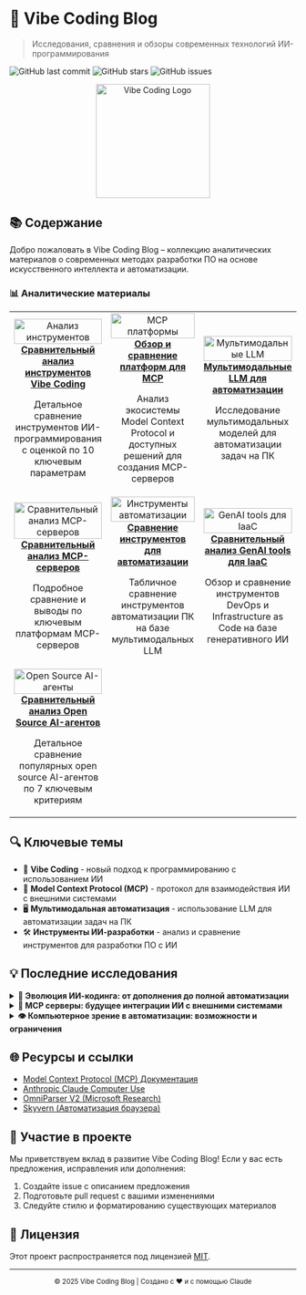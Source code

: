 # 🌟 Vibe Coding Blog

> Исследования, сравнения и обзоры современных технологий ИИ-программирования

![GitHub last commit](https://img.shields.io/github/last-commit/dzhechko/vibe-coding-blog?style=flat-square)
![GitHub stars](https://img.shields.io/github/stars/dzhechko/vibe-coding-blog?style=flat-square)
![GitHub issues](https://img.shields.io/github/issues/dzhechko/vibe-coding-blog?style=flat-square)

<p align="center">
  <img src="https://i.imghippo.com/files/RUX1469tMc.jpg" alt="Vibe Coding Logo" width="200" />
</p>

## 📚 Содержание

Добро пожаловать в Vibe Coding Blog – коллекцию аналитических материалов о современных методах разработки ПО на основе искусственного интеллекта и автоматизации.

### 📊 Аналитические материалы

<div align="center">
  <table>
    <tr>
      <td width="33%" align="center">
        <a href="Сравнительный%20анализ%20инструментов%20Vibe%20Coding.md">
          <img src="https://github.com/dzhechko/vibe-coding-blog/assets/yourname/vibe-tools-analysis.png" width="100%" alt="Анализ инструментов">
          <br />
          <b>Сравнительный анализ инструментов Vibe Coding</b>
        </a>
        <p>Детальное сравнение инструментов ИИ-программирования с оценкой по 10 ключевым параметрам</p>
      </td>
      <td width="33%" align="center">
        <a href="Обзор%20и%20сравнение%20платформ%20для%20MCP.md">
          <img src="https://github.com/dzhechko/vibe-coding-blog/assets/yourname/mcp-platforms.png" width="100%" alt="MCP платформы">
          <br />
          <b>Обзор и сравнение платформ для MCP</b>
        </a>
        <p>Анализ экосистемы Model Context Protocol и доступных решений для создания MCP-серверов</p>
      </td>
      <td width="33%" align="center">
        <a href="Мультимодальные%20LLM%20для%20автоматизации.md">
          <img src="https://github.com/dzhechko/vibe-coding-blog/assets/yourname/multimodal-llm.png" width="100%" alt="Мультимодальные LLM">
          <br />
          <b>Мультимодальные LLM для автоматизации</b>
        </a>
        <p>Исследование мультимодальных моделей для автоматизации задач на ПК</p>
      </td>
    </tr>
    <tr>
      <td width="33%" align="center">
        <a href="Сравнительный анализ MCP-серверов.md">
          <img src="https://github.com/dzhechko/vibe-coding-blog/assets/yourname/mcp-comparison.png" width="100%" alt="Сравнительный анализ MCP-серверов">
          <br />
          <b>Сравнительный анализ MCP-серверов</b>
        </a>
        <p>Подробное сравнение и выводы по ключевым платформам MCP-серверов</p>
      </td>
      <td width="33%" align="center">
        <a href="Сравнение%20инструментов%20для%20автоматизац.md">
          <img src="https://github.com/dzhechko/vibe-coding-blog/assets/yourname/automation-tools.png" width="100%" alt="Инструменты автоматизации">
          <br />
          <b>Сравнение инструментов для автоматизации</b>
        </a>
        <p>Табличное сравнение инструментов автоматизации ПК на базе мультимодальных LLM</p>
      </td>
      <td width="33%" align="center">
        <a href="Сравнительный%20анализ%20GenAI%20tools%20для%20IaaC.md">
          <img src="https://github.com/dzhechko/vibe-coding-blog/assets/yourname/genai-iaac-tools.png" width="100%" alt="GenAI tools для IaaC">
          <br />
          <b>Сравнительный анализ GenAI tools для IaaC</b>
        </a>
        <p>Обзор и сравнение инструментов DevOps и Infrastructure as Code на базе генеративного ИИ</p>
      </td>
    </tr>
    <tr>
      <td width="33%" align="center">
        <a href="Сравнительный%20анализ%20Open%20Source%20AI-агентов.md">
          <img src="https://github.com/dzhechko/vibe-coding-blog/assets/yourname/opensource-ai-agents.png" width="100%" alt="Open Source AI-агенты">
          <br />
          <b>Сравнительный анализ Open Source AI-агентов</b>
        </a>
        <p>Детальное сравнение популярных open source AI-агентов по 7 ключевым критериям</p>
      </td>
      <td width="33%" align="center"></td>
      <td width="33%" align="center"></td>
    </tr>
  </table>
</div>

## 🔍 Ключевые темы

- 🤖 **Vibe Coding** - новый подход к программированию с использованием ИИ
- 🔄 **Model Context Protocol (MCP)** - протокол для взаимодействия ИИ с внешними системами
- 🖥️ **Мультимодальная автоматизация** - использование LLM для автоматизации задач на ПК
- 🛠️ **Инструменты ИИ-разработки** - анализ и сравнение инструментов для разработки ПО с ИИ

## 💡 Последние исследования

<details>
<summary><b>🚀 Эволюция ИИ-кодинга: от дополнения до полной автоматизации</b></summary>
<br>
Исследуем, как инструменты Vibe Coding развивались от простых сниппетов кода до полностью автономной разработки. От инлайн-подсказок до генеративного программирования с нулевым или минимальным вмешательством человека.
</details>

<details>
<summary><b>🔗 MCP серверы: будущее интеграции ИИ с внешними системами</b></summary>
<br>
Анализ того, как Model Context Protocol меняет способ взаимодействия ИИ с внешними данными и сервисами, создавая новую экосистему инструментов и возможностей для разработчиков.
</details>

<details>
<summary><b>👁️ Компьютерное зрение в автоматизации: возможности и ограничения</b></summary>
<br>
Разбор возможностей мультимодальных моделей, способных "видеть" и взаимодействовать с интерфейсами, и как это меняет подход к автоматизации задач на компьютере.
</details>

## 🌐 Ресурсы и ссылки

- [Model Context Protocol (MCP) Документация](https://github.com/anthropics/anthropic-cookbook/tree/main/mcp)
- [Anthropic Claude Computer Use](https://www.anthropic.com/news/3-5-models-and-computer-use)
- [OmniParser V2 (Microsoft Research)](https://www.microsoft.com/en-us/research/articles/omniparser-v2-turning-any-llm-into-a-computer-use-agent/)
- [Skyvern (Автоматизация браузера)](https://github.com/Skyvern-AI/skyvern)

## 👥 Участие в проекте

Мы приветствуем вклад в развитие Vibe Coding Blog! Если у вас есть предложения, исправления или дополнения:

1. Создайте issue с описанием предложения
2. Подготовьте pull request с вашими изменениями
3. Следуйте стилю и форматированию существующих материалов

## 📄 Лицензия

Этот проект распространяется под лицензией [MIT](LICENSE).

---

<p align="center">
  <sub>© 2025 Vibe Coding Blog | Создано с ♥️ и с помощью Claude</sub>
</p> 